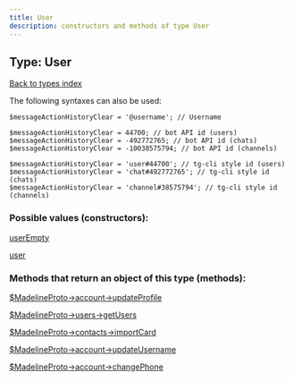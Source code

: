 ```yaml
---
title: User
description: constructors and methods of type User
---
```

## Type: User  
[Back to types index](index.md)



The following syntaxes can also be used:

```
$messageActionHistoryClear = '@username'; // Username

$messageActionHistoryClear = 44700; // bot API id (users)
$messageActionHistoryClear = -492772765; // bot API id (chats)
$messageActionHistoryClear = -10038575794; // bot API id (channels)

$messageActionHistoryClear = 'user#44700'; // tg-cli style id (users)
$messageActionHistoryClear = 'chat#492772765'; // tg-cli style id (chats)
$messageActionHistoryClear = 'channel#38575794'; // tg-cli style id (channels)
```


### Possible values (constructors):

[userEmpty](../constructors/userEmpty.md)  

[user](../constructors/user.md)  



### Methods that return an object of this type (methods):

[$MadelineProto->account->updateProfile](../methods/account_updateProfile.md)  

[$MadelineProto->users->getUsers](../methods/users_getUsers.md)  

[$MadelineProto->contacts->importCard](../methods/contacts_importCard.md)  

[$MadelineProto->account->updateUsername](../methods/account_updateUsername.md)  

[$MadelineProto->account->changePhone](../methods/account_changePhone.md)  



